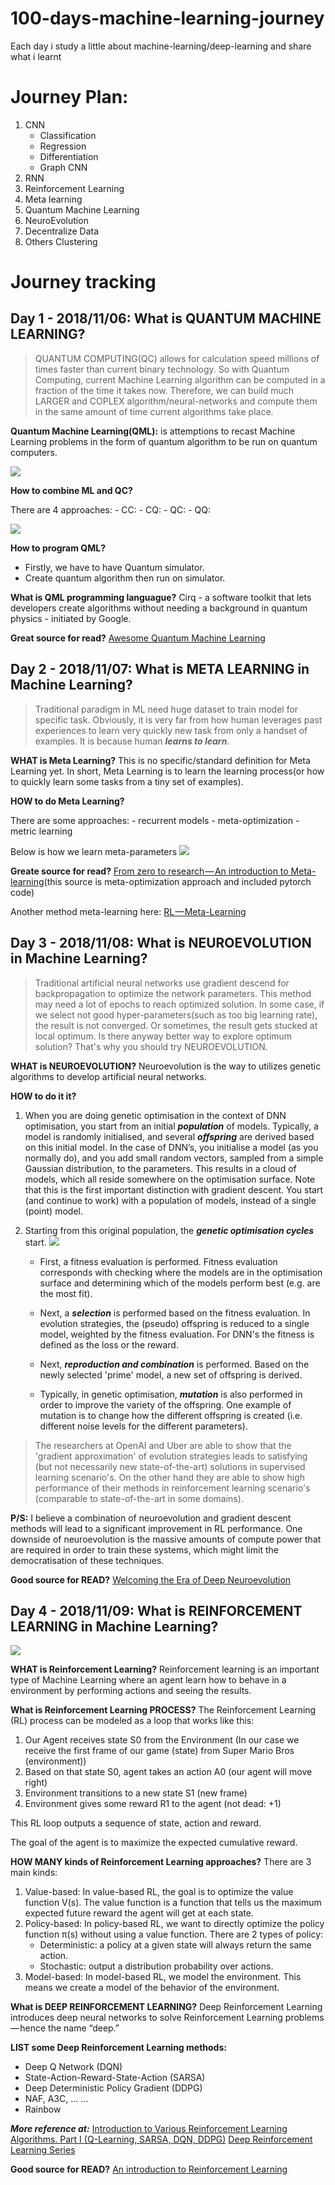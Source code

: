 # 100-days-machine-learning-journey
Each day i study a little about machine-learning/deep-learning and share what i learnt

# Journey Plan:
1. CNN
    - Classification
    - Regression
    - Differentiation
    - Graph CNN
1. RNN
1. Reinforcement Learning
1. Meta learning
1. Quantum Machine Learning
1. NeuroEvolution
1. Decentralize Data
1. Others
    Clustering

# Journey tracking

## Day 1 - 2018/11/06: What is QUANTUM MACHINE LEARNING?
> QUANTUM COMPUTING(QC) allows for calculation speed millions of times faster than current binary technology. So with Quantum Computing, current Machine Learning algorithm can be computed in a fraction of the time it takes now. Therefore, we can build much LARGER and COPLEX algorithm/neural-networks and compute them in the same amount of time current algorithms take place.

**Quantum Machine Learning(QML):** is attemptions to recast Machine Learning problems in the form of quantum algorithm to be run on quantum computers. 

![](https://github.com/krishnakumarsekar/awesome-quantum-machine-learning/raw/master/Quantum%20Machine%20complete%20Architecture.png)

**How to combine ML and QC?**

There are 4 approaches:
    - CC:
    - CQ:
    - QC:
    - QQ:

![](https://upload.wikimedia.org/wikipedia/commons/thumb/1/1b/Qml_approaches.tif/lossless-page1-296px-Qml_approaches.tif.png)

**How to program QML?**
- Firstly, we have to have Quantum simulator.
- Create quantum algorithm then run on simulator.

**What is QML programming languague?** 
Cirq - a software toolkit that lets developers create algorithms without needing a background in quantum physics - initiated by Google.

**Great source for read?** [Awesome Quantum Machine Learning](https://github.com/krishnakumarsekar/awesome-quantum-machine-learning#introduction-why-quantum-machine-learning)

## Day 2 - 2018/11/07: What is META LEARNING in Machine Learning?
> Traditional paradigm in ML need huge dataset to train model for specific task. Obviously, it is very far from how human leverages past experiences to learn very quickly new task from only a handset of examples. It is because human **_learns to learn_**.

**WHAT is Meta Learning?** This is no specific/standard definition for Meta Learning yet. In short, Meta Learning is to learn the learning process(or how to quickly learn some tasks from a tiny set of examples). 

**HOW to do Meta Learning?** 

There are some approaches:
    - recurrent models
    - meta-optimization
    - metric learning

Below is how we learn meta-parameters
![](https://cdn-images-1.medium.com/max/1000/1*AcaPiikZErVv_iFJzWekQg.gif)

**Greate source for read?** [From zero to research — An introduction to Meta-learning](https://medium.com/huggingface/from-zero-to-research-an-introduction-to-meta-learning-8e16e677f78a)(this source is meta-optimization approach and included pytorch code)

Another method meta-learning here: [RL — Meta-Learning](https://medium.com/@jonathan_hui/meta-learning-how-we-address-the-shortcomings-of-our-deep-networks-a008aa4b5b2b)

## Day 3 - 2018/11/08: What is NEUROEVOLUTION in Machine Learning?
> Traditional artificial neural networks use gradient descend for backpropagation to optimize the network parameters. This method may need a lot of epochs to reach optimized solution. In some case, if we select not good hyper-parameters(such as too big learning rate), the result is not converged. Or sometimes, the result gets stucked at local optimum. Is there anyway better way to explore optimum solution? That's why you should try NEUROEVOLUTION.

**WHAT is NEUROEVOLUTION?** Neuroevolution is the way to utilizes genetic algorithms to develop artificial neural networks.

**HOW to do it it?**

1. When you are doing genetic optimisation in the context of DNN optimisation, you start from an initial **_population_** of models. Typically, a model is randomly initialised, and several **_offspring_** are derived based on this initial model. In the case of DNN’s, you initialise a model (as you normally do), and you add small random vectors, sampled from a simple Gaussian distribution, to the parameters. This results in a cloud of models, which all reside somewhere on the optimisation surface. Note that this is the first important distinction with gradient descent. You start (and continue to work) with a population of models, instead of a single (point) model.

1. Starting from this original population, the **_genetic optimisation cycles_** start.
![](https://cdn-images-1.medium.com/max/800/1*KQIGKIZOKJudEf9x_sW5Kw.png)

    - First, a fitness evaluation is performed. Fitness evaluation corresponds with checking where the models are in the optimisation surface and determining which of the models perform best (e.g. are the most fit).

    - Next, a **_selection_** is performed based on the fitness evaluation. In evolution strategies, the (pseudo) offspring is reduced to a single model, weighted by the fitness evaluation. For DNN's the fitness is defined as the loss or the reward. 

    - Next, **_reproduction and combination_** is performed. Based on the newly selected 'prime' model, a new set of offspring is derived.

    - Typically, in genetic optimisation, **_mutation_** is also performed in order to improve the variety of the offspring. One example of mutation is to change how the different offspring is created (i.e. different noise levels for the different parameters).

> The researchers at OpenAI and Uber are able to show that the 'gradient approximation' of evolution strategies leads to satisfying (but not necessarily new state-of-the-art) solutions in supervised learning scenario's. On the other hand they are able to show high performance of their methods in reinforcement learning scenario's (comparable to state-of-the-art in some domains).

**P/S:** I believe a combination of neuroevolution and gradient descent methods will lead to a significant improvement in RL performance. One downside of neuroevolution is the massive amounts of compute power that are required in order to train these systems, which might limit the democratisation of these techniques.

**Good source for READ?** [Welcoming the Era of Deep Neuroevolution](https://eng.uber.com/deep-neuroevolution/)

## Day 4 - 2018/11/09: What is REINFORCEMENT LEARNING in Machine Learning?

![](https://cdn-images-1.medium.com/max/800/1*c3pEt4pFk0Mx684DDVsW-w.png)

**WHAT is Reinforcement Learning?** Reinforcement learning is an important type of Machine Learning where an agent learn how to behave in a environment by performing actions and seeing the results.

**What is Reinforcement Learning PROCESS?** 
[](https://cdn-images-1.medium.com/max/1000/1*aKYFRoEmmKkybqJOvLt2JQ.png)
The Reinforcement Learning (RL) process can be modeled as a loop that works like this:
1. Our Agent receives state S0 from the Environment (In our case we receive the first frame of our game (state) from Super Mario Bros (environment))
1. Based on that state S0, agent takes an action A0 (our agent will move right)
1. Environment transitions to a new state S1 (new frame)
1. Environment gives some reward R1 to the agent (not dead: +1)

This RL loop outputs a sequence of state, action and reward.

The goal of the agent is to maximize the expected cumulative reward.

**HOW MANY kinds of Reinforcement Learning approaches?** 
There are 3 main kinds:
1. Value-based: In value-based RL, the goal is to optimize the value function V(s). The value function is a function that tells us the maximum expected future reward the agent will get at each state.
2. Policy-based: In policy-based RL, we want to directly optimize the policy function π(s) without using a value function.
    There are 2 types of policy:
    - Deterministic: a policy at a given state will always return the same action.
    - Stochastic: output a distribution probability over actions.
3. Model-based: In model-based RL, we model the environment. This means we create a model of the behavior of the environment.

**What is DEEP REINFORCEMENT LEARNING?** Deep Reinforcement Learning introduces deep neural networks to solve Reinforcement Learning problems — hence the name “deep.”

**LIST some Deep Reinforcement Learning methods:**
- Deep Q Network (DQN)
- State-Action-Reward-State-Action (SARSA)
- Deep Deterministic Policy Gradient (DDPG)
- NAF, A3C, ...
...
- Rainbow

**_More reference at:_** 
[Introduction to Various Reinforcement Learning Algorithms. Part I (Q-Learning, SARSA, DQN, DDPG)](https://towardsdatascience.com/introduction-to-various-reinforcement-learning-algorithms-i-q-learning-sarsa-dqn-ddpg-72a5e0cb6287)
[Deep Reinforcement Learning Series](https://medium.com/@jonathan_hui/rl-deep-reinforcement-learning-series-833319a95530)

**Good source for READ?** [An introduction to Reinforcement Learning](https://medium.freecodecamp.org/an-introduction-to-reinforcement-learning-4339519de419)

